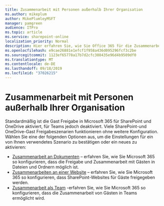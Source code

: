 ```yaml
---
title: Zusammenarbeit mit Personen außerhalb Ihrer Organisation
ms.author: mikeplum
author: MikePlumleyMSFT
manager: pamgreen
audience: ITPro
ms.topic: article
ms.service: sharepoint-online
localization_priority: Normal
description: Hier erfahren Sie, wie Sie Office 365 für die Zusammenarbeit mit Gastbenutzern konfigurieren.
ms.openlocfilehash: e9cae26881e1efcf1f958a436d095296fcf3c2be
ms.sourcegitcommit: 1123ef65778a17b7d2cfc308435e96d4b9509df0
ms.translationtype: MT
ms.contentlocale: de-DE
ms.lasthandoff: 09/18/2019
ms.locfileid: "37026215"
---
```

# <a name="collaborating-with-people-outside-your-organization"></a>Zusammenarbeit mit Personen außerhalb Ihrer Organisation

Standardmäßig ist die Gast Freigabe in Microsoft 365 für SharePoint und OneDrive aktiviert, für Teams jedoch deaktiviert. Viele SharePoint-und OneDrive-Gast Freigabeszenarien funktionieren ohne weitere Konfiguration. Wählen Sie eine der folgenden Optionen aus, um die Einstellungen für ein von Ihnen verwendetes Szenario zu bestätigen oder ein neues zu aktivieren:

- [Zusammenarbeit an Dokumenten](collaborate-on-documents.md) – erfahren Sie, wie Sie Microsoft 365 so konfigurieren, dass die Freigabe und Zusammenarbeit mit Gästen in Dateien und Ordnern möglich ist.
- [Zusammenarbeiten an einer Website](collaborate-in-a-site.md) – erfahren Sie, wie Sie Microsoft 365 so konfigurieren, dass SharePoint-Websites für Gäste freigegeben werden.
- [Zusammenarbeit als Team](collaborate-as-a-team.md) -erfahren Sie, wie Sie Microsoft 365 so konfigurieren, dass die Zusammenarbeit von Gästen in Teams ermöglicht wird.


